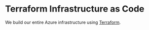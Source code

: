 # Terraform Infrastructure as Code

We build our entire Azure infrastructure using [Terraform](https://www.terraform.io/). 